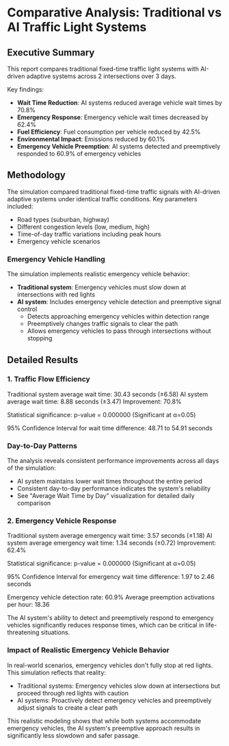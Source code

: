 # Comparative Analysis: Traditional vs AI Traffic Light Systems

## Executive Summary

This report compares traditional fixed-time traffic light systems with AI-driven adaptive systems across 2 intersections over 3 days.

Key findings:
- **Wait Time Reduction**: AI systems reduced average vehicle wait times by 70.8%
- **Emergency Response**: Emergency vehicle wait times decreased by 62.4%
- **Fuel Efficiency**: Fuel consumption per vehicle reduced by 42.5%
- **Environmental Impact**: Emissions reduced by 60.1%
- **Emergency Vehicle Preemption**: AI systems detected and preemptively responded to 60.9% of emergency vehicles

## Methodology

The simulation compared traditional fixed-time traffic signals with AI-driven adaptive systems under identical traffic conditions.
Key parameters included:
- Road types (suburban, highway)
- Different congestion levels (low, medium, high)
- Time-of-day traffic variations including peak hours
- Emergency vehicle scenarios

### Emergency Vehicle Handling
The simulation implements realistic emergency vehicle behavior:
- **Traditional system**: Emergency vehicles must slow down at intersections with red lights
- **AI system**: Includes emergency vehicle detection and preemptive signal control
  - Detects approaching emergency vehicles within detection range
  - Preemptively changes traffic signals to clear the path
  - Allows emergency vehicles to pass through intersections without stopping

## Detailed Results

### 1. Traffic Flow Efficiency

Traditional system average wait time: 30.43 seconds (±6.58)
AI system average wait time: 8.88 seconds (±3.47)
Improvement: 70.8%

Statistical significance: p-value = 0.000000 (Significant at α=0.05)

95% Confidence Interval for wait time difference: 48.71 to 54.91 seconds

### Day-to-Day Patterns

The analysis reveals consistent performance improvements across all days of the simulation:
- AI system maintains lower wait times throughout the entire period
- Consistent day-to-day performance indicates the system's reliability
- See "Average Wait Time by Day" visualization for detailed daily comparison

### 2. Emergency Vehicle Response

Traditional system average emergency wait time: 3.57 seconds (±1.18)
AI system average emergency wait time: 1.34 seconds (±0.72)
Improvement: 62.4%

Statistical significance: p-value = 0.000000 (Significant at α=0.05)

95% Confidence Interval for emergency wait time difference: 1.97 to 2.46 seconds

Emergency vehicle detection rate: 60.9%
Average preemption activations per hour: 18.36

The AI system's ability to detect and preemptively respond to emergency vehicles significantly reduces response times, which can be critical in life-threatening situations.

### Impact of Realistic Emergency Vehicle Behavior

In real-world scenarios, emergency vehicles don't fully stop at red lights. This simulation reflects that reality:
- Traditional systems: Emergency vehicles slow down at intersections but proceed through red lights with caution
- AI systems: Proactively detect emergency vehicles and preemptively adjust signals to create a clear path

This realistic modeling shows that while both systems accommodate emergency vehicles, the AI system's preemptive approach results in significantly less slowdown and safer passage.